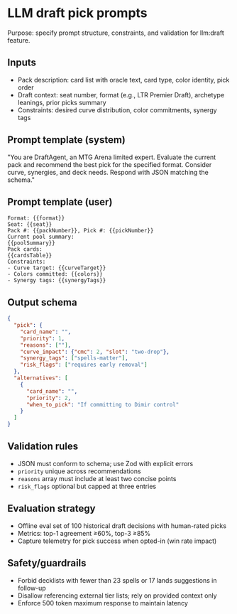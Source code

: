# LLM draft pick prompts
Purpose: specify prompt structure, constraints, and validation for llm:draft feature.

## Inputs
- Pack description: card list with oracle text, card type, color identity, pick order
- Draft context: seat number, format (e.g., LTR Premier Draft), archetype leanings, prior picks summary
- Constraints: desired curve distribution, color commitments, synergy tags

## Prompt template (system)
"You are DraftAgent, an MTG Arena limited expert. Evaluate the current pack and recommend the best pick for the specified format. Consider curve, synergies, and deck needs. Respond with JSON matching the schema."

## Prompt template (user)
```
Format: {{format}}
Seat: {{seat}}
Pack #: {{packNumber}}, Pick #: {{pickNumber}}
Current pool summary:
{{poolSummary}}
Pack cards:
{{cardsTable}}
Constraints:
- Curve target: {{curveTarget}}
- Colors committed: {{colors}}
- Synergy tags: {{synergyTags}}
```

## Output schema
```json
{
  "pick": {
    "card_name": "",
    "priority": 1,
    "reasons": [""],
    "curve_impact": {"cmc": 2, "slot": "two-drop"},
    "synergy_tags": ["spells-matter"],
    "risk_flags": ["requires early removal"]
  },
  "alternatives": [
    {
      "card_name": "",
      "priority": 2,
      "when_to_pick": "If committing to Dimir control"
    }
  ]
}
```

## Validation rules
- JSON must conform to schema; use Zod with explicit errors
- `priority` unique across recommendations
- `reasons` array must include at least two concise points
- `risk_flags` optional but capped at three entries

## Evaluation strategy
- Offline eval set of 100 historical draft decisions with human-rated picks
- Metrics: top-1 agreement ≥60%, top-3 ≥85%
- Capture telemetry for pick success when opted-in (win rate impact)

## Safety/guardrails
- Forbid decklists with fewer than 23 spells or 17 lands suggestions in follow-up
- Disallow referencing external tier lists; rely on provided context only
- Enforce 500 token maximum response to maintain latency

